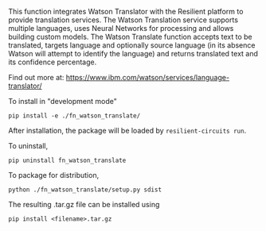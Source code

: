 This function integrates Watson Translator with the Resilient platform to provide translation services.
The Watson Translation service supports multiple languages, uses Neural Networks for processing and allows building custom models.
The Watson Translate function accepts text to be translated, targets language and optionally source language (in its absence Watson will attempt to identify the language) and returns translated text and its confidence percentage.

Find out more at: https://www.ibm.com/watson/services/language-translator/ 

To install in "development mode"

    pip install -e ./fn_watson_translate/

After installation, the package will be loaded by `resilient-circuits run`.


To uninstall,

    pip uninstall fn_watson_translate


To package for distribution,

    python ./fn_watson_translate/setup.py sdist

The resulting .tar.gz file can be installed using

    pip install <filename>.tar.gz
